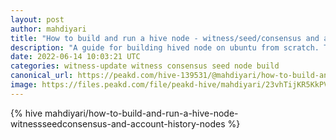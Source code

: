 ```yaml
---
layout: post
author: mahdiyari
title: "How to build and run a hive node - witness/seed/consensus and account history nodes"
description: "A guide for building hived node on ubuntu from scratch. This guide covers witness, seed, and account history node."
date: 2022-06-14 10:03:21 UTC
categories: witness-update witness consensus seed node build
canonical_url: https://peakd.com/hive-139531/@mahdiyari/how-to-build-and-run-a-hive-node-witnessseedconsensus-and-account-history-nodes
image: https://files.peakd.com/file/peakd-hive/mahdiyari/23vhTijKR5KkPV6ed3kJResajUvnSbCuX9GGUatFA1Sffbs7aJmbLdSvhxtD8mRoB8wdn.jpg
---
```

{% hive mahdiyari/how-to-build-and-run-a-hive-node-witnessseedconsensus-and-account-history-nodes %}
